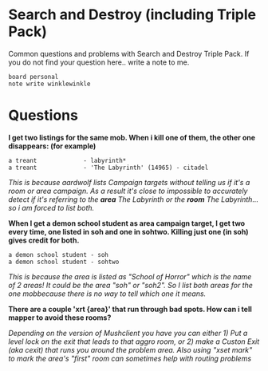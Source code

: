 # Search and Destroy (including Triple Pack) #

Common questions and problems with Search and Destroy Triple Pack.  If you do not find your question here.. write a note to me.

```
board personal
note write winklewinkle
```

# Questions #
**I get two listings for the same mob.  When i kill one of them, the other one disappears: (for example)**
```
a treant             - labyrinth*
a treant             - 'The Labyrinth' (14965) - citadel
```

_This is because aardwolf lists Campaign targets without telling us if it's a room or area campaign.  As a result it's close to impossible to accurately detect if it's referring to the **area** The Labyrinth or the **room** The Labyrinth... so i am forced to list both._

**When I get a demon school student as area campaign target, I get two every time, one listed in soh and one in sohtwo. Killing just one (in soh) gives credit for both.**
```
a demon school student - soh
a demon school student - sohtwo
```

_This is because the area is listed as "School of Horror" which is the name of 2 areas! It could be the area "soh" or "soh2". So I list both areas for the one mobbecause there is no way to tell which one it means._

**There are a couple 'xrt {area}' that run through bad spots. How can i tell mapper to avoid these rooms?**

_Depending on the version of Mushclient you have you can either 1) Put a level lock on the exit that leads to that aggro room, or 2) make a Custon Exit (aka cexit) that runs you around the problem area. Also using "xset mark" to mark the area's "first" room can sometimes help with routing problems_